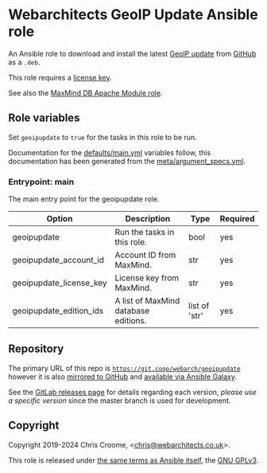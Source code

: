 # Webarchitects GeoIP Update Ansible role

An Ansible role to download and install the latest [GeoIP update](https://github.com/maxmind/geoipupdate) from [GitHub](https://github.com/maxmind/geoipupdate/releases/latest) as a `.deb`.

This role requires a [license key](https://www.maxmind.com/en/my_license_key).

See also the [MaxMind DB Apache Module role](https://git.coop/webarch/modmaxminddb).

## Role variables

Set `geoipupdate` to `true` for the tasks in this role to be run.

Documentation for the [defaults/main.yml](defaults/main.yml) variables follow, this documentation has been generated from the [meta/argument_specs.yml](meta/argument_specs.yml).

### Entrypoint: main

The main entry point for the geoipupdate role.

| Option | Description | Type | Required |
|---|---|---|---|
| geoipupdate | Run the tasks in this role. | bool | yes |
| geoipupdate_account_id | Account ID from MaxMind. | str | yes |
| geoipupdate_license_key | License key from MaxMind. | str | yes |
| geoipupdate_edition_ids | A list of MaxMind database editions. | list of 'str' | yes |

## Repository

The primary URL of this repo is [`https://git.coop/webarch/geoipupdate`](https://git.coop/webarch/geoipupdate) however it is also [mirrored to GitHub](https://github.com/webarch-coop/ansible-role-geoipupdate) and [available via Ansible Galaxy](https://galaxy.ansible.com/chriscroome/geoipupdate).

See the [GitLab releases page](https://git.coop/webarch/geoipupdate/-/releases) for details regarding each version, *please use a specific version* since the master branch is used for development.

## Copyright

Copyright 2019-2024 Chris Croome, &lt;[chris@webarchitects.co.uk](mailto:chris@webarchitects.co.uk)&gt;.

This role is released under [the same terms as Ansible itself](https://github.com/ansible/ansible/blob/devel/COPYING), the [GNU GPLv3](LICENSE).
